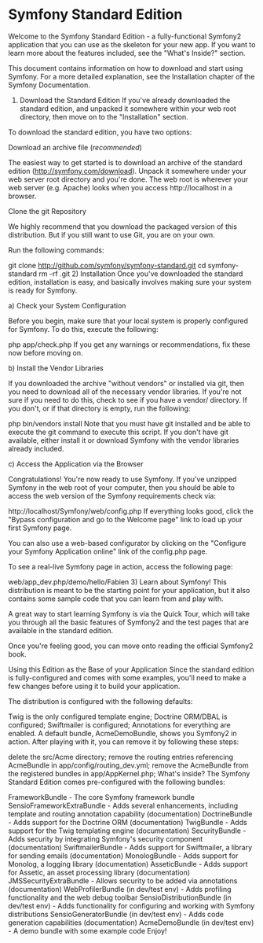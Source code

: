 Symfony Standard Edition
========================
Welcome to the Symfony Standard Edition - a fully-functional Symfony2 application that you can use as the skeleton for your new app. If you want to learn more about the features included, see the "What's Inside?" section.

This document contains information on how to download and start using Symfony. For a more detailed explanation, see the Installation chapter of the Symfony Documentation.

1) Download the Standard Edition
If you've already downloaded the standard edition, and unpacked it somewhere within your web root directory, then move on to the "Installation" section.

To download the standard edition, you have two options:

Download an archive file (*recommended*)

The easiest way to get started is to download an archive of the standard edition (http://symfony.com/download). Unpack it somewhere under your web server root directory and you're done. The web root is wherever your web server (e.g. Apache) looks when you access http://localhost in a browser.

Clone the git Repository

We highly recommend that you download the packaged version of this distribution. But if you still want to use Git, you are on your own.

Run the following commands:

git clone http://github.com/symfony/symfony-standard.git
cd symfony-standard
rm -rf .git
2) Installation
Once you've downloaded the standard edition, installation is easy, and basically involves making sure your system is ready for Symfony.

a) Check your System Configuration

Before you begin, make sure that your local system is properly configured for Symfony. To do this, execute the following:

php app/check.php
If you get any warnings or recommendations, fix these now before moving on.

b) Install the Vendor Libraries

If you downloaded the archive "without vendors" or installed via git, then you need to download all of the necessary vendor libraries. If you're not sure if you need to do this, check to see if you have a vendor/ directory. If you don't, or if that directory is empty, run the following:

php bin/vendors install
Note that you must have git installed and be able to execute the git command to execute this script. If you don't have git available, either install it or download Symfony with the vendor libraries already included.

c) Access the Application via the Browser

Congratulations! You're now ready to use Symfony. If you've unzipped Symfony in the web root of your computer, then you should be able to access the web version of the Symfony requirements check via:

http://localhost/Symfony/web/config.php
If everything looks good, click the "Bypass configuration and go to the Welcome page" link to load up your first Symfony page.

You can also use a web-based configurator by clicking on the "Configure your Symfony Application online" link of the config.php page.

To see a real-live Symfony page in action, access the following page:

web/app_dev.php/demo/hello/Fabien
3) Learn about Symfony!
This distribution is meant to be the starting point for your application, but it also contains some sample code that you can learn from and play with.

A great way to start learning Symfony is via the Quick Tour, which will take you through all the basic features of Symfony2 and the test pages that are available in the standard edition.

Once you're feeling good, you can move onto reading the official Symfony2 book.

Using this Edition as the Base of your Application
Since the standard edition is fully-configured and comes with some examples, you'll need to make a few changes before using it to build your application.

The distribution is configured with the following defaults:

Twig is the only configured template engine;
Doctrine ORM/DBAL is configured;
Swiftmailer is configured;
Annotations for everything are enabled.
A default bundle, AcmeDemoBundle, shows you Symfony2 in action. After playing with it, you can remove it by following these steps:

delete the src/Acme directory;
remove the routing entries referencing AcmeBundle in app/config/routing_dev.yml;
remove the AcmeBundle from the registered bundles in app/AppKernel.php;
What's inside?
The Symfony Standard Edition comes pre-configured with the following bundles:

FrameworkBundle - The core Symfony framework bundle
SensioFrameworkExtraBundle - Adds several enhancements, including template and routing annotation capability (documentation)
DoctrineBundle - Adds support for the Doctrine ORM (documentation)
TwigBundle - Adds support for the Twig templating engine (documentation)
SecurityBundle - Adds security by integrating Symfony's security component (documentation)
SwiftmailerBundle - Adds support for Swiftmailer, a library for sending emails (documentation)
MonologBundle - Adds support for Monolog, a logging library (documentation)
AsseticBundle - Adds support for Assetic, an asset processing library (documentation)
JMSSecurityExtraBundle - Allows security to be added via annotations (documentation)
WebProfilerBundle (in dev/test env) - Adds profiling functionality and the web debug toolbar
SensioDistributionBundle (in dev/test env) - Adds functionality for configuring and working with Symfony distributions
SensioGeneratorBundle (in dev/test env) - Adds code generation capabilities (documentation)
AcmeDemoBundle (in dev/test env) - A demo bundle with some example code
Enjoy!